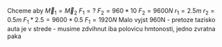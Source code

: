 Chceme aby $\vec M_{1}=\vec M_2$
$F_1=?$
$F_2=960*10$
$F_2=9600N$
$r_1=2.5m$
$r_2=0.5m$
$F_1*2.5=9600*0.5$
$F_1=1920N$
Malo vyjst 960N - pretoze tazisko auta je v strede - musime zdvihnut iba polovicu hmtonosti, jedno zvratna paka




